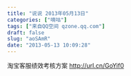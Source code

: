 ```yaml
---
title: "说说 2013年05月13日"
categories: ["嘀咕"]
tags: ["来自QQ空间 qzone.qq.com"]
draft: false
slug: "aoSAmR"
date: "2013-05-13 10:09:28"
---
```


淘宝客服绩效考核方案 http://url.cn/GoYif0
